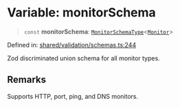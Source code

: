 # Variable: monitorSchema

> `const` **monitorSchema**: [`MonitorSchemaType`](../../../types/schemaTypes/type-aliases/MonitorSchemaType.md)\<[`Monitor`](../type-aliases/Monitor.md)\>

Defined in: [shared/validation/schemas.ts:244](https://github.com/Nick2bad4u/Uptime-Watcher/blob/main/shared/validation/schemas.ts#L244)

Zod discriminated union schema for all monitor types.

## Remarks

Supports HTTP, port, ping, and DNS monitors.
